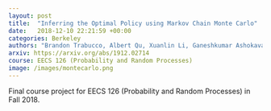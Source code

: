```yaml
---
layout: post
title:  "Inferring the Optimal Policy using Markov Chain Monte Carlo"
date:   2018-12-10 22:21:59 +00:00
categories: Berkeley
authors: "Brandon Trabucco, Albert Qu, Xuanlin Li, Ganeshkumar Ashokavardhanan"
arxiv: https://arxiv.org/abs/1912.02714
course: EECS 126 (Probability and Random Processes)
image: /images/montecarlo.png
---
```

Final course project for EECS 126 (Probability and Random Processes) in Fall 2018.